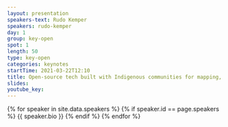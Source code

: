 ```yaml
---
layout: presentation
speakers-text: Rudo Kemper
speakers: rudo-kemper
day: 1
group: key-open
spot: 1
length: 50
type: key-open
categories: keynotes
startTime: 2021-03-22T12:10
title: Open-source tech built with Indigenous communities for mapping, safeguarding, and protecting traditional knowledge
slides:
youtube_key:
---
```


<p>
{% for speaker in site.data.speakers %}
    {% if speaker.id == page.speakers %}
        {{ speaker.bio }}
    {% endif %}
{% endfor %}
</p>